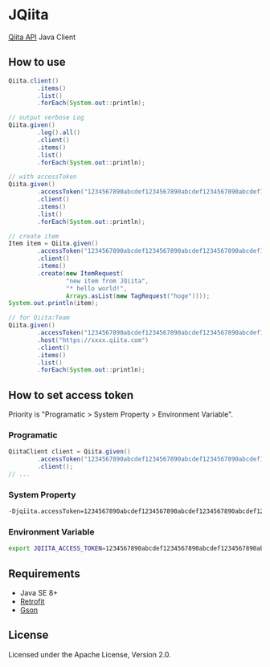 # JQiita

[Qiita API](http://qiita.com/api/v2/docs) Java Client

## How to use

``` java
Qiita.client()
        .items()
        .list()
        .forEach(System.out::println);

// output verbose Log
Qiita.given()
        .log().all()
        .client()
        .items()
        .list()
        .forEach(System.out::println);

// with accessToken
Qiita.given()
        .accessToken("1234567890abcdef1234567890abcdef1234567890abcdef1234567890abcd")
        .client()
        .items()
        .list()
        .forEach(System.out::println);

// create item
Item item = Qiita.given()
        .accessToken("1234567890abcdef1234567890abcdef1234567890abcdef1234567890abcd")
        .client()
        .items()
        .create(new ItemRequest(
                "new item from JQiita",
                "* hello world!",
                Arrays.asList(new TagRequest("hoge"))));
System.out.println(item);

// for Qiita:Team
Qiita.given()
        .accessToken("1234567890abcdef1234567890abcdef1234567890abcdef1234567890abcd")
        .host("https://xxxx.qiita.com")
        .client()
        .items()
        .list()
        .forEach(System.out::println);
```
            
## How to set access token

Priority is "Programatic > System Property > Environment Variable".

### Programatic

``` java
QiitaClient client = Qiita.given()
        .accessToken("1234567890abcdef1234567890abcdef1234567890abcdef1234567890abcd")
        .client();
// ...
```

### System Property

``` bash
-Djqiita.accessToken=1234567890abcdef1234567890abcdef1234567890abcdef1234567890abcd
```

### Environment Variable

``` bash
export JQIITA_ACCESS_TOKEN=1234567890abcdef1234567890abcdef1234567890abcdef1234567890abcd
```


## Requirements

* Java SE 8+
* [Retrofit](http://square.github.io/retrofit/)
* [Gson](https://code.google.com/p/google-gson/)

## License

Licensed under the Apache License, Version 2.0.